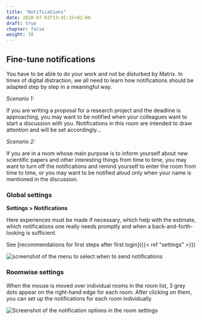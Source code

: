 ```yaml
---
title: "Notifications"
date: 2020-07-03T13:45:15+02:00
draft: true
chapter: false
weight: 38
---
```

## Fine-tune notifications

You have to be able to do your work and not be disturbed by Matrix. In times of digital distraction, we all need to learn how notifications should be adapted step by step in a meaningful way. 

*Scenario 1:*

If you are writing a proposal for a research project and the deadline is approaching, you may want to be notified when your colleagues want to start a discussion with you.  Notifications in this room are intended to draw attention and will be set accordingly...

*Scenario 2:*

If you are in a room whose main purpose is to inform yourself about new scientific papers and other interesting things from time to time, you may want to turn off the notifications and remind yourself to enter the room from time to time, or you may want to be notified aloud only when your name is mentioned in the discussion.

### Global settings

**Settings > Notifications**

Here experiences must be made if necessary, which help with the estimate, which notifications one really needs promptly and when a back-and-forth-looking is sufficient.

See [recommendations for first steps after first login]({{< ref "settings" >}})

![screenshot of the menu to select when to send notifications](/images/notifications2.webp)

### Roomwise settings

When the mouse is moved over individual rooms in the room list, 3 grey dots appear on the right-hand edge for each room. After clicking on them, you can set up the notifications for each room individually.

![Screenshot of the notification options in the room settings](/images/notification-rooms.webp)

